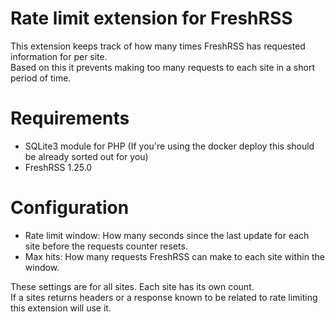 # Rate limit extension for FreshRSS  

This extension keeps track of how many times FreshRSS has requested information for per site.  
Based on this it prevents making too many requests to each site in a short period of time.  

# Requirements  

- SQLite3 module for PHP (If you're using the docker deploy this should be already sorted out for you)  
- FreshRSS 1.25.0

# Configuration  

- Rate limit window: How many seconds since the last update for each site before the requests counter resets.  
- Max hits: How many requests FreshRSS can make to each site within the window.  

These settings are for all sites. Each site has its own count.  
If a sites returns headers or a response known to be related to rate limiting this extension will use it.  